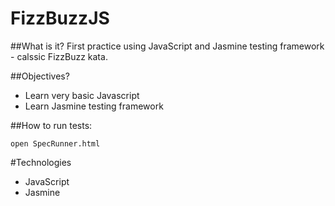 
# FizzBuzzJS

##What is it? 
First practice using JavaScript and Jasmine testing framework - calssic FizzBuzz kata.
 
##Objectives?
* Learn very basic Javascript
* Learn Jasmine testing framework

##How to run tests:

`open SpecRunner.html`  

#Technologies
* JavaScript
* Jasmine
